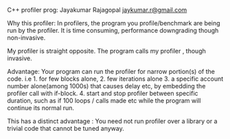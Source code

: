  C++ profiler 
 prog: Jayakumar Rajagopal  jaykumar.r@gmail.com
 

 Why this profiler: 
 In profilers, the program you profile/benchmark are being run by the profiler. It is time consuming, performance downgrading though non-invasive.
 
 My profiler is straight opposite. 
 The program calls my profiler , though invasive. 

Advantage: Your program can run the profiler for narrow portion(s) of the code. i.e 
     1. for few blocks alone, 
     2. few iterations alone 
     3. a specific account number alone(among 1000s) that causes delay etc, by embedding the profiler call with if-block.
     4. start and stop profiler between specific duration, such as if 100 loops / calls made etc while the program will continue its normal run.

This has a distinct advantage : You need not run profiler over a library or a trivial code that cannot be tuned anyway.
